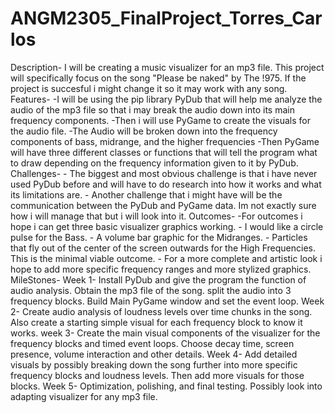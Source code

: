 # ANGM2305_FinalProject_Torres_Carlos
Description- 
    I will be creating a music visualizer for an mp3  file. This project will specifically focus on the song "Please be naked" by The !975. If the project is succesful i might change it so it may work with any song.
Features- 
    -I will be using the pip library PyDub that will help me analyze the audio of the mp3 file so that i may break the audio down into its main frequency components. 
    -Then i will use PyGame to create the visuals for the audio file.
    -The Audio will be broken down into the frequency components of bass, midrange, and the higher frequencies
    -Then PyGame will have three different classes or functions that will tell the program what to draw depending on the frequency information given to it by PyDub.
Challenges-
    - The biggest and most obvious challenge is that i have never used PyDub before and will have to do research into how it works and what its limitations are.
    - Another challenge that i might have will be the communication between the PyDub and PyGame data. Im not exactly sure how i will manage that but i will look into it.
Outcomes-
    -For outcomes i hope i can get three basic visualizer graphics working.
    - I would like a circle pulse for the Bass.
    - A volume bar graphic for the Midranges.
    - Particles that fly out of the center of the screen       outwards for the High Frequencies.
    This is the minimal viable outcome.
    - For a more complete and artistic look i hope to add more specific frequency ranges and more stylized graphics.
MileStones-
    Week 1- Install PyDub and give the program the function of audio analysis. Obtain the mp3 file of the song. split the audio into 3 frequency blocks. Build Main PyGame window and set the event loop.
    Week 2- Create audio analysis of loudness levels over time chunks in the song. Also create a starting simple visual for each frequency block to know it works.
    week 3- Create the main visual components of the visualizer for the frequency blocks and timed event loops.
    Choose decay time, screen presence, volume interaction and other details.
    Week 4- Add detailed visuals by possibly breaking down the song further into more specific frequency blocks and loudness levels. Then add more visuals for those blocks.
    Week 5- Optimization, polishing, and final testing. Possibly look into adapting visualizer for any mp3 file.